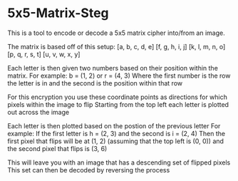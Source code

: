 # 5x5-Matrix-Steg
This is a tool to encode or decode a 5x5 matrix cipher into/from an image.

The matrix is based off of this setup:
[a, b, c, d, e]
[f, g, h, i, j]
[k, l, m, n, o]
[p, q, r, s, t]
[u, v, w, x, y]

Each letter is then given two numbers based on their position within the matrix.
For example:
b = (1, 2) or r = (4, 3)
Where the first number is the row the letter is in and the second is the position within that row

For this encryption you use these coordinate points as directions for which pixels within the image to flip
Starting from the top left each letter is plotted out across the image

Each letter is then plotted based on the postion of the previous letter
For example:
If the first letter is h = (2, 3) and the second is i = (2, 4)
Then the first pixel that flips will be at (1, 2) (assuming that the top left is (0, 0)) and the second pixel that flips is (3, 6)

This will leave you with an image that has a descending set of flipped pixels
This set can then be decoded by reversing the process
